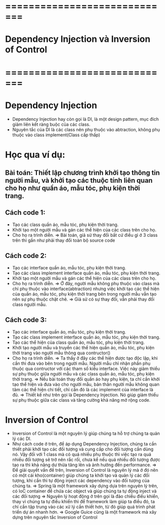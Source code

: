 # =============================
# Dependency Injection và Inversion of Control
# =============================

# Dependency Injection 
- Dependency Injection hay còn gọi là DI, là một design pattern, mục đích giảm liên kết ràng buộc của các class.
- Nguyên tắc của DI là các class nên phụ thuộc vào abtraction, không phụ thuộc vào class implement(Class cấp thấp)

# Học qua ví dụ:
## Bài toán: Thiết lập chương trình khởi tạo thông tin người mẫu, và khởi tạo các thuộc tính liên quan cho họ như quần áo, mẫu tóc, phụ kiện thời trang.
## Cách code 1:
- Tạo các class quần áo, mẫu tóc, phụ kiện thời trang.
- Khởi tạo một người mẫu và gán các thể hiện của các class trên cho họ.
- Cho họ ra trình diễn.
=> Bài toán, giả sử thay đổi bất cứ điều gì ở 3 class trên thì gần như phải thay đổi toàn bộ source code

## Cách code 2: 
- Tạo các interface quần áo, mẫu tóc, phụ kiện thời trang.
- Tạo các class implement interface quần áo, mẫu tóc, phụ kiện thời trang.
- Khởi tạo một người mẫu và gán các thể hiện của các class trên cho họ.
- Cho họ ra trình diễn.
=> Ở đây, người mẫu không phụ thuộc vào class mà chỉ phụ thuộc vào interface(abtraction) nhưng việc khởi tạo các thể hiện của  quần áo, mẫu tóc, phụ kiện thời trang bên trong người mẫu vẫn tạo nên sự phụ thuộc chặt chẽ. 
=> Giả sử có sự thay đổi, vẫn phải thay đổi class người mẫu.

## Cách code 3:
- Tạo các interface quần áo, mẫu tóc, phụ kiện thời trang.
- Tạo các class implement interface quần áo, mẫu tóc, phụ kiện thời trang.
- Tạo các thể hiện của class  quần áo, mẫu tóc, phụ kiện thời trang.
- Khởi tạo người mẫu và truyền các thể hiện  quần áo, mẫu tóc, phụ kiện thời trang vào người mẫu thông qua contructor()
- Cho họ ra trình diễn.
=> Ta thấy ở đây các thể hiện được tạo độc lập, khi cần thì đưa vào bên trong người mẫu. Người mẫu chỉ nhận phần phụ thuộc qua contructor với các tham số kiểu interface. Việc này giảm thiểu sự phụ thuộc giữa người mẫu và các class  quần áo, mẫu tóc, phụ kiện thời trang.
=> Nếu bài toán thay đổi quần áo hay phụ kiện, ta chỉ cần khởi tạo thể hiện và đưa vào cho người mẫu, bản thân người mẫu không quan tâm các thể hiện chi tiết, chỉ cần đó là các implement của interface là đủ.
=> Thiết kế như trên gọi là Dependency Injection. Nó giúp giảm thiểu sự phụ thuộc giữa các class và tăng cường khả năng mở rộng code.

# Inversion of Control
- Inversion of Control là một nguyên lý giúp chúng ta hỗ trợ chúng ta quản lý các DI.
- Như cách code ở trên, để áp dụng Dependency Injection, chúng ta cần thiết phải khởi tạo các đối tượng và cung cấp cho đối tượng cần dùng nó. Vậy đối với 1 class mà có quá nhiều phụ thuộc thì việc tạo ra quá nhiều đối tượng sẽ trở nên rắc rối, chưa kể nếu quá nhiều đối tượng được tạo ra thì khả năng dư thừa tăng lên và ảnh hưởng đến performance. 
=> Để giải quyết vấn đề trên, Inversion of Control là nguyên lý mà ở đó nên có một cái kho(container) giúp chúng ta khởi tạo và quản lý các đối tượng, khi cần thì tự động inject các dependency vào đối tượng của chúng ta.
=> Spring là một framework xây dựng dựa trên nguyên lý trên, có IoC container để chứa các object và giúp chúng ta tự động inject và các đối tượng
=> Nguyên lý hoạt động ở trên gọi là đảo chiều điều khiển, thay vì chúng ta tự điều khiển thì để framework làm giúp ta điều đó, ta chỉ cần tập trung vào các xử lý cần thiết hơn, từ đó giúp quá trình phát triển dự án nhanh hơn.
=> Google Guice cũng là một framework mà xây dựng trên nguyên tắc Inversion of Control

